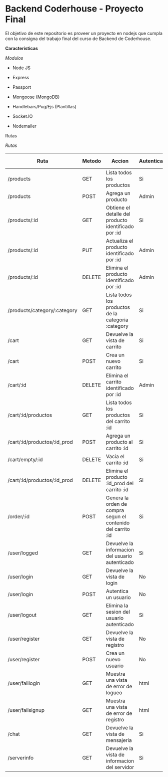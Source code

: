 # **Backend Coderhouse - Proyecto Final**

El objetivo de este repositorio es proveer un proyecto en nodejs que cumpla con la consigna del trabajo final del curso de Backend de Coderhouse.

**Caracteristicas**

*Modulos*

- Node JS

- Express

- Passport

- Mongoose (MongoDB)

- Handlebars/Pug/Ejs (Plantillas)

- Socket.IO

- Nodemailer

Rutas

*Rutas*

Ruta|Metodo|Accion|Autenticado|Tipo parametros|Tipo respuesta
-|-|-|-|-|-
/products|GET|Lista todos los productos|Si|N/A|json
/products|POST|Agrega un producto|Admin|json|json
/products/:id|GET|Obtiene el detalle del producto identificado por :id|Si|N/A|json
/products/:id|PUT|Actualiza el producto identificado por :id|Admin|json|json
/products/:id|DELETE|Elimina el producto identificado por :id|Admin|N/A|json
/products/category/:category|GET|Lista todos los productos de la categoria :category|Si|N/A|json
/cart|GET|Devuelve la vista de carrito|Si|N/A|json
/cart|POST|Crea un nuevo carrito|Si|N/A|json
/cart/:id|DELETE|Elimina el carrito identificado por :id|Admin|N/A|json
/cart/:id/productos|GET|Lista todos los productos del carrito :id|Si|N/A|json
/cart/:id/productos/:id_prod|POST|Agrega un producto al carrito :id|Si|json|json
/cart/empty/:id|DELETE|Vacia el carrito :id|Si|N/A|json
/cart/:id/productos/:id_prod|DELETE|Elimina el producto :id_prod del carrito :id|Si|N/A|json
/order/:id|POST|Genera la orden de compra segun el contenido del carrito :id|Si|N/A|json
/user/logged|GET|Devuelve la informacion del usuario autenticado|Si|N/A|json
/user/login|GET|Devuelve la vista de login|No|N/A|html
/user/login|POST|Autentica un usuario|No|json|json
/user/logout|GET|Elimina la sesion del usuario autenticado|Si|N/A|html
/user/register|GET|Devuelve la vista de registro|No|N/A|html
/user/register|POST|Crea un nuevo usuario|No|multipart/form-data|json
/user/faillogin|GET|Muestra una vista de error de logueo|html
/user/failsignup|GET|Muestra una vista de error de registro|html
/chat|GET|Devuelve la vista de mensajeria|Si|N/A|html
/serverinfo|GET|Devuelve la vista de informacion del servidor|Si|N/A|Json
